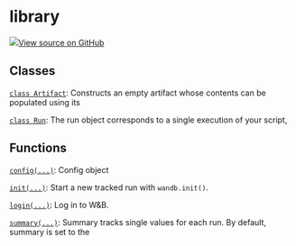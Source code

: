 # library

[![](https://www.tensorflow.org/images/GitHub-Mark-32px.png)View source on GitHub](https://www.github.com/wandb/client/tree/3a0def97afe1def2b1a59786b4f0bbcac3f5dc4c/wandb/__init__.py)

## Classes

[`class Artifact`](artifact.md): Constructs an empty artifact whose contents can be populated using its

[`class Run`](run.md): The run object corresponds to a single execution of your script,

## Functions

[`config(...)`](config.md): Config object

[`init(...)`](init.md): Start a new tracked run with `wandb.init()`.

[`login(...)`](login.md): Log in to W&B.

[`summary(...)`](summary.md): Summary tracks single values for each run. By default, summary is set to the

